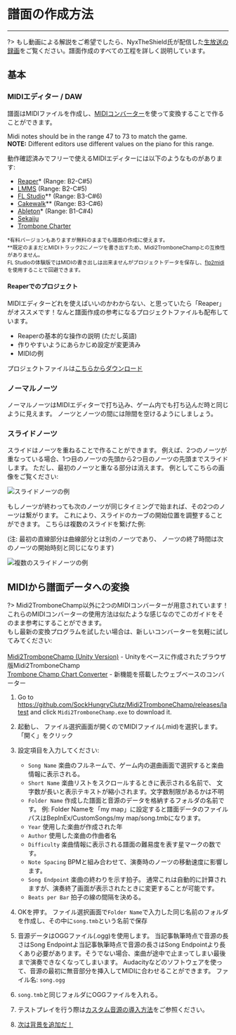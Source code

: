 # 譜面の作成方法
---

?> もし動画による解説をご希望でしたら、NyxTheShield氏が配信した[生放送の録画](https://www.youtube.com/watch?v=ig27SlJveGs)をご覧ください。譜面作成のすべての工程を詳しく説明しています。

## 基本
### MIDIエディター / DAW
譜面はMIDIファイルを作成し、[MIDIコンバーター](#converting-midi-to-map-file)を使って変換することで作ることができます。

Midi notes should be in the range 47 to 73 to match the game.<br>**NOTE:** Different editors use different values on the piano for this range.

動作確認済みでフリーで使えるMIDIエディターには以下のようなものがあります:
- [Reaper](https://www.reaper.fm/download.php)* (Range: B2-C#5)
- [LMMS](https://lmms.io/download#windows) (Range: B2-C#5)
- [FL Studio](https://www.image-line.com/fl-studio-download/)*† (Range: B3-C#6)
- [Cakewalk](https://www.bandlab.com/products/cakewalk)** (Range: B3-C#6)
- [Ableton](https://www.ableton.com/en/trial/)* (Range: B1-C#4)
- [Sekaiju](http://openmidiproject.osdn.jp/Sekaiju_en.html)
- [Trombone Charter](https://github.com/towai/TromboneCharter/releases/latest)

<sub>*有料バージョンもありますが無料のままでも譜面の作成に使えます。</sub><br> <sub>**既定のままだとMIDIトラック2にノーツを書き出すため、Midi2TromboneChampとの互換性がありません。</sub><br> <sub>FL Studioの体験版ではMIDIの書き出しは出来ませんがプロジェクトデータを保存し、<a href="https://github.com/Kaydax/flp2midi/releases/latest">flp2midi</a> を使用することで回避できます。</p>

<h4 spaces-before="0">
  Reaperでのプロジェクト
</h4>

<p spaces-before="0">
  MIDIエディターどれを使えばいいのかわからない、と思っていたら「Reaper」がオススメです！なんと譜面作成の参考になるプロジェクトファイルも配布しています。
</p>

<ul>
  <li>
    Reaperの基本的な操作の説明 (ただし英語)
  </li>
  <li>
    作りやすいようにあらかじめ設定が変更済み
  </li>
  <li>
    MIDIの例
  </li>
</ul>

<p spaces-before="0">
  プロジェクトファイルは<a href="https://trombone.wiki/docs/files/REAPER_Trombone_Champ_Charting_Template.zip">こちらからダウンロード</a>
</p>

<h3 spaces-before="0">
  ノーマルノーツ
</h3>

<p spaces-before="0">
  ノーマルノーツはMIDIエディターで打ち込み、ゲーム内でも打ち込んだ時と同じように見えます。 ノーツとノーツの間には隙間を空けるようにしましょう。
</p>

<h3 spaces-before="0">
  スライドノーツ
</h3>

<p spaces-before="0">
  スライドはノーツを重ねることで作ることができます。 例えば、2つのノーツが重なっている場合、1つ目のノーツの先頭から2つ目のノーツの先頭までスライドします。 ただし、最初のノーツと重なる部分は消えます。 例としてこちらの画像をご覧ください:
</p>

<p spaces-before="0">
  <img src="../docs/files/slide1.png" alt="スライドノーツの例" />
</p>

<p spaces-before="0">
  もしノーツが終わっても次のノーツが同じタイミングで始まれば、その2つのノーツは繋がります。 これにより、スライドのカーブの開始位置を調整することができます。 こちらは複数のスライドを繋げた例:
</p>

<p spaces-before="0">
  (注: 最初の直線部分は曲線部分とは別のノーツであり、 ノーツの終了時間は次のノーツの開始時刻と同じになります)
</p>

<p spaces-before="0">
  <img src="../docs/files/slide2.png" alt="複数のスライドノーツの例" />
</p>

<h2 spaces-before="0">
  MIDIから譜面データへの変換
</h2>

<p spaces-before="0">
  ?> Midi2TromboneChamp以外に2つのMIDIコンバーターが用意されています！ <br>これらのMIDIコンバーターの使用方法は似たような感じなのでこのガイドをそのまま参考にすることができます。 <br>もし最新の変換プログラムを試したい場合は、新しいコンバーターを気軽に試してみてください: <br><br><a href="https://nyxtheshield.github.io/Midi2TromboneChamp/">Midi2TromboneChamp (Unity Version)</a> - Unityをベースに作成されたブラウザ版Midi2TromboneChamp <br><a href="https://rshieldsprojects.github.io/projects/tccc/">Trombone Champ Chart Converter</a> - 新機能を搭載したウェブベースのコンバーター
</p>

<ol start="1">
  <li>
    <p spaces-before="0">
      Go to <a href="https://github.com/SockHungryClutz/Midi2TromboneChamp/releases/latest" x-nc="1">https://github.com/SockHungryClutz/Midi2TromboneChamp/releases/latest</a> and click <code>Midi2TromboneChamp.exe</code> to download it.
    </p>
  </li>
  
  <li>
    <p spaces-before="0">
      起動し、 ファイル選択画面が開くのでMIDIファイル(.mid)を選択します。 「開く」をクリック
    </p>
  </li>
  
  <li>
    <p spaces-before="0">
      設定項目を入力してください:
    </p>
    <ul>
      <li>
        <code>Song Name</code> 楽曲のフルネームで、ゲーム内の選曲画面で選択すると楽曲情報に表示される。
      </li>
      <li>
        <code>Short Name</code> 楽曲リストをスクロールするときに表示される名前で、 文字数が長いと表示テキストが縮小されます。文字数制限があるかは不明
      </li>
      <li>
        <code>Folder Name</code> 作成した譜面と音源のデータを格納するフォルダの名前です。 例: Folder Nameを「my map」に設定すると譜面データのファイルパスはBepInEx/CustomSongs/my map/song.tmbになります。
      </li>
      <li>
        <code>Year</code> 使用した楽曲が作成された年
      </li>
      <li>
        <code>Author</code> 使用した楽曲の作曲者名
      </li>
      <li>
        <code>Difficulty</code> 楽曲情報に表示される譜面の難易度を表す星マークの数です。
      </li>
      <li>
        <code>Note Spacing</code>  BPMと組み合わせて、演奏時のノーツの移動速度に影響します。
      </li>
      <li>
        <code>Song Endpoint</code> 楽曲の終わりを示す拍子。 通常これは自動的に計算されますが、演奏終了画面が表示されたときに変更することが可能です。
      </li>
      <li>
        <code>Beats per Bar</code> 拍子の線の間隔を決める。
      </li>
    </ul>
  </li>
  
  <li>
    <p spaces-before="0">
      OKを押す。 ファイル選択画面で<code>Folder Name</code>で入力した同じ名前のフォルダを作成し、その中に<code>song.tmb</code>という名前で保存
    </p>
  </li>
  
  <li>
    <p spaces-before="0">
      音源データはOGGファイル(.ogg)を使用します。 当記事執筆時点で音源の長さはSong Endpointよ当記事執筆時点で音源の長さはSong Endpointより長くあり必要があります。そうでない場合、楽曲が途中で止まってしまい最後まで演奏できなくなってしまいます。 Audacityなどのソフトウェアを使って、音源の最初に無音部分を挿入してMIDIに合わせることができます。 ファイル名: <code>song.ogg</code>
    </p>
  </li>
  
  <li>
    <p spaces-before="0">
      <code>song.tmb</code>と同じフォルダにOGGファイルを入れる。
    </p>
  </li>
  
  <li>
    <p spaces-before="0">
      テストプレイを行う際は<a href="installing-songs">カスタム音源の導入方法</a>をご参照ください。
    </p>
  </li>
  
  <li>
    <p spaces-before="0">
      <a href="chart-backgrounds">次は背景を追加だ！</a>
    </p>
  </li>
</ol>

